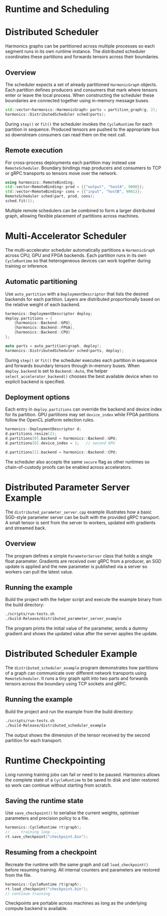 # Runtime and Scheduling
# Distributed Scheduler

Harmonics graphs can be partitioned across multiple processes so each segment runs in its own runtime instance. The distributed scheduler coordinates these partitions and forwards tensors across their boundaries.

## Overview

The scheduler expects a set of already partitioned `HarmonicGraph` objects. Each partition defines producers and consumers that mark where tensors enter or leave the local process. When constructing the scheduler these boundaries are connected together using in-memory message buses.

```cpp
std::vector<harmonics::HarmonicGraph> parts = partition_graph(g, 2);
harmonics::DistributedScheduler sched(parts);
```

During `step()` or `fit()` the scheduler invokes the `CycleRuntime` for each partition in sequence. Produced tensors are pushed to the appropriate bus so downstream consumers can read them on the next call.

## Remote execution

For cross-process deployments each partition may instead use `RemoteScheduler`. Boundary bindings map producers and consumers to TCP or gRPC transports so tensors move over the network.

```cpp
using harmonics::RemoteBinding;
std::vector<RemoteBinding> prod = {{"output", "hostA", 9000}};
std::vector<RemoteBinding> cons = {{"input", "hostB", 9001}};
RemoteScheduler sched(part, prod, cons);
sched.fit(1);
```

Multiple remote schedulers can be combined to form a larger distributed graph, allowing flexible placement of partitions across machines.

# Multi-Accelerator Scheduler

The multi-accelerator scheduler automatically partitions a `HarmonicGraph` across CPU, GPU and FPGA backends. Each partition runs in its own `CycleRuntime` so that heterogeneous devices can work together during training or inference.

## Automatic partitioning

Use `auto_partition` with a `DeploymentDescriptor` that lists the desired backends for each partition. Layers are distributed proportionally based on the relative weight of each backend.

```cpp
harmonics::DeploymentDescriptor deploy;
deploy.partitions = {
    {harmonics::Backend::GPU},
    {harmonics::Backend::FPGA},
    {harmonics::Backend::CPU}
};

auto parts = auto_partition(graph, deploy);
harmonics::DistributedScheduler sched(parts, deploy);
```

During `step()` or `fit()` the scheduler executes each partition in sequence and forwards boundary tensors through in-memory buses. When `deploy.backend` is set to `Backend::Auto`, the helper `select_accelerator_backend()` chooses the best available device when no explicit backend is specified.

## Deployment options

Each entry in `deploy.partitions` can override the backend and device index for its partition. GPU partitions may set `device_index` while FPGA partitions follow the OpenCL platform selection rules.

```cpp
harmonics::DeploymentDescriptor d;
d.partitions.resize(2);
d.partitions[0].backend = harmonics::Backend::GPU;
d.partitions[0].device_index = 1;   // second GPU

d.partitions[1].backend = harmonics::Backend::CPU;
```

The scheduler also accepts the same `secure` flag as other runtimes so chain-of-custody proofs can be enabled across accelerators.

# Distributed Parameter Server Example

The `distributed_parameter_server.cpp` example illustrates how a basic SGD-style parameter server can be built with the provided gRPC transport. A small tensor is sent from the server to workers, updated with gradients and streamed back.

## Overview

The program defines a simple `ParameterServer` class that holds a single float parameter. Gradients are received over gRPC from a producer, an SGD update is applied and the new parameter is published via a server so workers can pull the latest value.

## Running the example

Build the project with the helper script and execute the example binary from the build directory:

```bash
./scripts/run-tests.sh
./build-Release/distributed_parameter_server_example
```

The program prints the initial value of the parameter, sends a dummy gradient and shows the updated value after the server applies the update.

# Distributed Scheduler Example

The `distributed_scheduler_example` program demonstrates how partitions of a graph can communicate over different network transports using `RemoteScheduler`.
It runs a tiny graph split into two parts and forwards tensors across the boundary using TCP sockets and gRPC.

## Running the example

Build the project and run the example from the build directory:

```bash
./scripts/run-tests.sh
./build-Release/distributed_scheduler_example
```

The output shows the dimension of the tensor received by the second partition for each transport.


# Runtime Checkpointing

Long running training jobs can fail or need to be paused. Harmonics allows the complete state of a `CycleRuntime` to be saved to disk and later restored so work can continue without starting from scratch.

## Saving the runtime state

Use `save_checkpoint()` to serialise the current weights, optimiser parameters and precision policy to a file.

```cpp
harmonics::CycleRuntime rt(graph);
// ... training loop ...
rt.save_checkpoint("checkpoint.bin");
```

## Resuming from a checkpoint

Recreate the runtime with the same graph and call `load_checkpoint()` before resuming training. All internal counters and parameters are restored from the file.

```cpp
harmonics::CycleRuntime rt(graph);
rt.load_checkpoint("checkpoint.bin");
// continue training
```

Checkpoints are portable across machines as long as the underlying compute backend is available.

